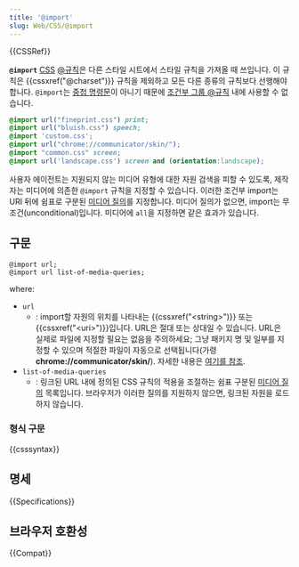 ```yaml
---
title: '@import'
slug: Web/CSS/@import
---
```

{{CSSRef}}

**`@import`** [CSS](/ko/docs/Web/CSS) [@규칙](/ko/docs/Web/CSS/At-rule)은 다른 스타일 시트에서 스타일 규칙을 가져올 때 쓰입니다. 이 규칙은 {{cssxref("@charset")}} 규칙을 제외하고 모든 다른 종류의 규칙보다 선행해야 합니다. `@import`는 [중첩 명령문](/ko/docs/Web/CSS/Syntax#nested_statements)이 아니기 때문에 [조건부 그룹 @규칙](/ko/docs/Web/CSS/At-rule#Conditional_Group_Rules) 내에 사용할 수 없습니다.

```css
@import url("fineprint.css") print;
@import url("bluish.css") speech;
@import 'custom.css';
@import url("chrome://communicator/skin/");
@import "common.css" screen;
@import url('landscape.css') screen and (orientation:landscape);
```

사용자 에이전트는 지원되지 않는 미디어 유형에 대한 자원 검색을 피할 수 있도록, 제작자는 미디어에 의존한 `@import` 규칙을 지정할 수 있습니다. 이러한 조건부 import는 URI 뒤에 쉼표로 구분된 [미디어 질의](/ko/docs/Web/CSS/Media_Queries/Using_media_queries)를 지정합니다. 미디어 질의가 없으면, import는 무조건(unconditional)입니다. 미디어에 `all`을 지정하면 같은 효과가 있습니다.

## 구문

```
@import url;
@import url list-of-media-queries;
```

where:

- `url`
  - : import할 자원의 위치를 나타내는 {{cssxref("&lt;string&gt;")}} 또는 {{cssxref("&lt;uri&gt;")}}입니다. URL은 절대 또는 상대일 수 있습니다. URL은 실제로 파일에 지정할 필요는 없음을 주의하세요; 그냥 패키지 명 및 일부를 지정할 수 있으며 적절한 파일이 자동으로 선택됩니다(가령 **chrome://communicator/skin/**). 자세한 내용은 [여기를 참조](/ko/docs/XUL_Tutorial/The_Chrome_URL).
- `list-of-media-queries`
  - : 링크된 URL 내에 정의된 CSS 규칙의 적용을 조절하는 쉼표 구분된 [미디어 질의](/ko/docs/Web/CSS/Media_Queries/Using_media_queries) 목록입니다. 브라우저가 이러한 질의를 지원하지 않으면, 링크된 자원을 로드하지 않습니다.

### 형식 구문

{{csssyntax}}

## 명세

{{Specifications}}

## 브라우저 호환성

{{Compat}}
